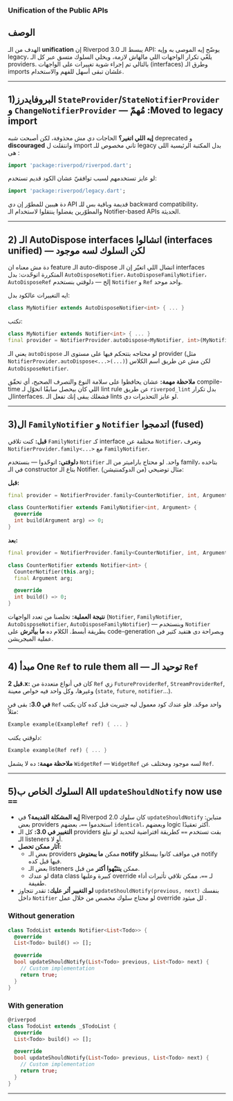 
### Unification of the Public APIs
## الوصف

الهدف من الـ **unification** إن Riverpod 3.0 يبسط الـ API: يوضّح إيه الموصى به وإيه legacy، يلغّي تكرار الواجهات اللي مالهاش لازمة، ويخلي السلوك متسق عبر كل الـ providers. بالتالي تم إجراء شوية تغييرات على الواجهات (interfaces) وطرق الـ imports علشان تبقى أسهل للفهم والاستخدام. 

---

## 1)البروفايدرز `StateProvider`/`StateNotifierProvider` و `ChangeNotifierProvider` — **مُهمّ :Moved to legacy import**

**إيه اللي اتغير؟** الحاجات دي مش محذوفة، لكن أصبحت شبه deprecated و **discouraged** وانتقلت ل import تاني مخصوص للـ legacy بدل المكتبة الرئيسية اللى هى :

```dart
import 'package:riverpod/riverpod.dart';

```

لو عايز تستخدمهم لسبب توافقيّ عشان الكود قديم تستخدم:

```dart
import 'package:riverpod/legacy.dart';

```

دة هيبين للمطوّر إن دي API قديمة وباقية بس للـ backward compatibility، والمطوّرين يفضلوا ينتقلوا لاستخدام الـ Notifier-based APIs الحديثة.

---

## 2) الـ **AutoDispose interfaces** اتشالوا (interfaces unified) — لكن السلوك لسه موجود

دة مش معناه ان feature الـ auto-dispose اتشال اللي اتغيّر إن الـ interfaces المتكررة اتوحّدت: بدل `AutoDisposeNotifier`، `AutoDisposeFamilyNotifier`، `AutoDisposeRef` إلخ — دلوقتي بنستخدم `Notifier` و `Ref` واحد موحد.

ايه التغييرات عالكود بدل:

```dart
class MyNotifier extends AutoDisposeNotifier<int> { ... }

```

تكتب:

```dart
class MyNotifier extends Notifier<int> { ... }
final provider = NotifierProvider.autoDispose<MyNotifier, int>(MyNotifier.new);

```

يعني الـ `autoDispose` لو محتاجه بتتحكم فيها على مستوى الـ provider (مثل `NotifierProvider.autoDispose<...>(...)`) لكن مش عن طريق اسم الكلاس `AutoDisposeNotifier`. 

**ملاحظة مهمة:** عشان يحافظوا على سلامة النوع والتصرف الصحيح، أي تحقّق compile-time اللي كان بيحصل سابقًا اتحوّل لـ lint rule عن طريق `riverpod_lint` بدل تكرار الinterfaces. فشغلك يبقى إنك تفعل الـ lints لو عايز التحذيرات دي. 

---

## 3)ال `FamilyNotifier` و `Notifier` **اتدمجوا (fused)**

**قبل:** كنت تلاقي `FamilyNotifier` كـ interface مختلفة عن `Notifier`، وتعرف `NotifierProvider.family<...>` مع `FamilyNotifier`.

**دلوقتي:** اتوحّدوا — بنستخدم `Notifier` واحد. لو محتاج باراميتر من الـ family، بتاخده في الـ constructor بتاع الـ Notifier. مثال توضيحي (من الدوكمنتيشن):

**قبل:**

```dart
final provider = NotifierProvider.family<CounterNotifier, int, Argument>(MyNotifier.new);

class CounterNotifier extends FamilyNotifier<int, Argument> {
  @override
  int build(Argument arg) => 0;
}

```

**بعد:**

```dart
final provider = NotifierProvider.family<CounterNotifier, int, Argument>(CounterNotifier.new);

class CounterNotifier extends Notifier<int> {
  CounterNotifier(this.arg);
  final Argument arg;

  @override
  int build() => 0;
}

```

**نتيجة العملية:** تخلصنا من تعدد الواجهات (`Notifier`, `FamilyNotifier`, `AutoDisposeNotifier`, `AutoDisposeFamilyNotifier`) — وبنستخدم `Notifier` بطريقة أبسط. 
الكلام ده **ما بيأثرش** على code-generation وبصراحة دى هتفيد كتير فى عملية الميجريشن.

---

## 4) مبدأ One `Ref` to rule them all — توحيد الـ `Ref`

**قبل 2.x:** كان في أنواع متعددة من `Ref` زي `FutureProviderRef`, `StreamProviderRef`, وغيرها، وكل واحد فيه خواص معينة (`state`, `future`, `notifier`...).

**في 3.0:** بقى في `Ref` واحد موحّد. فلو عندك كود معمول ليه جنيريت قبل كده كان يكتب مثلاً:

```dart
Example example(ExampleRef ref) { ... }

```

دلوقتي يكتب:

```dart
Example example(Ref ref) { ... }

```

**ملاحظة مهمة:** ده لا يشمل `WidgetRef` — `WidgetRef` لسه موجود ومختلف عن `Ref`. 

---

## 5)السلوك الخاص ب All `updateShouldNotify` now use `==`

- **إيه المشكلة القديمة؟** في Riverpod 2.0 كان سلوك `updateShouldNotify` متباين: بعض providers استخدموا `==`، بعضهم `identical`، وبعضهم logic أكثر تعقيدًا.
- **التغيير في 3.0:** كل الـ providers بقت تستخدم `==` كطريقة افتراضية لتحديد لو نبلغ الـ listeners أو لا.
- **آثار ممكن تحصل:**
    - بعض الـ providers ممكن **ما يبعتوش notify** في مواقف كانوا بيسجّلو notify فيها قبل كده.
    - بعض الـ listeners ممكن **يتنَبّهوا أكتر** من قبل.
    - لو عندك data class كبيرة وعليها override لـ `==`، ممكن تلاقي تأثيرات أداء طفيفة.
- **لو التغيير أثر عليك:** تقدر تتجاوز  `updateShouldNotify(previous, next)` بنفسك داخل `Notifier` لو محتاج سلوك مخصص من خلال عمل override لل ميثود .

### Without generation

```dart
class TodoList extends Notifier<List<Todo>> {
  @override
  List<Todo> build() => [];

  @override
  bool updateShouldNotify(List<Todo> previous, List<Todo> next) {
    // Custom implementation
    return true;
  }
}
```

### With generation

```dart
@riverpod
class TodoList extends _$TodoList {
  @override
  List<Todo> build() => [];

  @override
  bool updateShouldNotify(List<Todo> previous, List<Todo> next) {
    // Custom implementation
    return true;
  }
}
```

---
